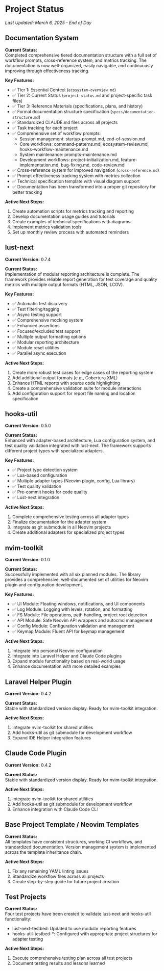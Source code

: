 # Project Status

*Last Updated: March 6, 2025 - End of Day*

## Documentation System

**Current Status:**  
Completed comprehensive tiered documentation structure with a full set of workflow prompts, cross-reference system, and metrics tracking. The documentation is now well-organized, easily navigable, and continuously improving through effectiveness tracking.

**Key Features:**
- ✅ Tier 1: Essential Context (`ecosystem-overview.md`)
- ✅ Tier 2: Current Status (`project-status.md` and project-specific task files)
- ✅ Tier 3: Reference Materials (specifications, plans, and history)
- ✅ Formal documentation structure specification (`specs/documentation-structure.md`)
- ✅ Standardized CLAUDE.md files across all projects
- ✅ Task tracking for each project
- ✅ Comprehensive set of workflow prompts:
  - Session management: startup-prompt.md, end-of-session.md
  - Core workflows: command-patterns.md, ecosystem-review.md, hooks-workflow-maintenance.md
  - System maintenance: prompts-maintenance.md
  - Development workflows: project-initialization.md, feature-implementation.md, bug-fixing.md, code-review.md
- ✅ Cross-reference system for improved navigation (`cross-reference.md`)
- ✅ Prompt effectiveness tracking system with metrics collection
- ✅ Technical specification template with visual diagram support
- ✅ Documentation has been transformed into a proper git repository for better tracking

**Active Next Steps:**
1. Create automation scripts for metrics tracking and reporting
2. Develop documentation usage guides and tutorials
3. Create examples of technical specifications with diagrams
4. Implement metrics validation tools
5. Set up monthly review process with automated reminders

## lust-next

**Current Version:** 0.7.4

**Current Status:**  
Implementation of modular reporting architecture is complete. The framework provides reliable report generation for test coverage and quality metrics with multiple output formats (HTML, JSON, LCOV).

**Key Features:**
- ✅ Automatic test discovery
- ✅ Test filtering/tagging
- ✅ Async testing support
- ✅ Comprehensive mocking system
- ✅ Enhanced assertions
- ✅ Focused/excluded test support
- ✅ Multiple output formatting options
- ✅ Modular reporting architecture
- ✅ Module reset utilities
- ✅ Parallel async execution

**Active Next Steps:**
1. Create more robust test cases for edge cases of the reporting system
2. Add additional output formats (e.g., Cobertura XML)
3. Enhance HTML reports with source code highlighting
4. Create a comprehensive validation suite for module interactions
5. Add configuration support for report file naming and location specification

## hooks-util

**Current Version:** 0.5.0

**Current Status:**  
Enhanced with adapter-based architecture, Lua configuration system, and test quality validation integrated with lust-next. The framework supports different project types with specialized adapters.

**Key Features:**
- ✅ Project type detection system
- ✅ Lua-based configuration
- ✅ Multiple adapter types (Neovim plugin, config, Lua library)
- ✅ Test quality validation
- ✅ Pre-commit hooks for code quality
- ✅ Lust-next integration

**Active Next Steps:**
1. Complete comprehensive testing across all adapter types
2. Finalize documentation for the adapter system
3. Integrate as git submodule in all Neovim projects
4. Create additional adapters for specialized project types

## nvim-toolkit

**Current Version:** 0.1.0

**Current Status:**  
Successfully implemented with all six planned modules. The library provides a comprehensive, well-documented set of utilities for Neovim plugin and configuration development.

**Key Features:**
- ✅ UI Module: Floating windows, notifications, and UI components
- ✅ Log Module: Logging with levels, rotation, and formatting
- ✅ FS Module: File operations, path handling, project root detection
- ✅ API Module: Safe Neovim API wrappers and autocmd management
- ✅ Config Module: Configuration validation and management
- ✅ Keymap Module: Fluent API for keymap management

**Active Next Steps:**
1. Integrate into personal Neovim configuration
2. Integrate into Laravel Helper and Claude Code plugins
3. Expand module functionality based on real-world usage
4. Enhance documentation with more detailed examples

## Laravel Helper Plugin

**Current Version:** 0.4.2

**Current Status:**  
Stable with standardized version display. Ready for nvim-toolkit integration.

**Active Next Steps:**
1. Integrate nvim-toolkit for shared utilities
2. Add hooks-util as git submodule for development workflow
3. Expand IDE Helper integration features

## Claude Code Plugin

**Current Version:** 0.4.2

**Current Status:**  
Stable with standardized version display. Ready for nvim-toolkit integration.

**Active Next Steps:**
1. Integrate nvim-toolkit for shared utilities
2. Add hooks-util as git submodule for development workflow
3. Enhance integration with Claude Code CLI

## Base Project Template / Neovim Templates

**Current Status:**  
All templates have consistent structures, working CI workflows, and standardized documentation. Version management system is implemented across the template inheritance chain.

**Active Next Steps:**
1. Fix any remaining YAML linting issues
2. Standardize workflow files across all projects
3. Create step-by-step guide for future project creation

## Test Projects

**Current Status:**  
Four test projects have been created to validate lust-next and hooks-util functionality:
- lust-next-testbed: Updated to use modular reporting features
- hooks-util-testbed-*: Configured with appropriate project structures for adapter testing

**Active Next Steps:**
1. Execute comprehensive testing plan across all test projects
2. Document testing results and lessons learned